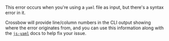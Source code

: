 This error occurs when you're using a `yaml` file as input, but there's
a syntax error in it.

Crossbow will provide line/column numbers in the CLI output showing where the error
originates from, and you can use this information along with the [`js-yaml`](http://nodeca.github.io/js-yaml/) 
docs to help fix your issue.